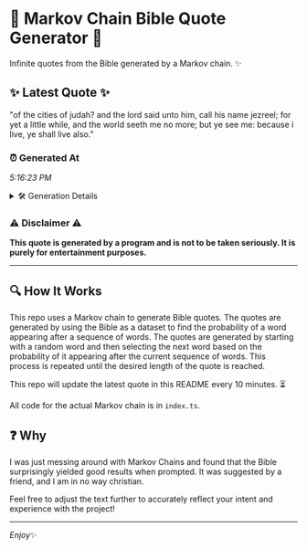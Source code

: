 # 📖 Markov Chain Bible Quote Generator 📖

Infinite quotes from the Bible generated by a Markov chain. ✨

## ✨ Latest Quote ✨
"of the cities of judah? and the lord said unto him, call his name jezreel; for yet a little while, and the world seeth me no more; but ye see me: because i live, ye shall live also."

### ⏰ Generated At
*5:16:23 PM*

<details>
    <summary>🛠️ Generation Details</summary>
    <p>
        <strong>🌱 Seed:</strong> of<br>
        <strong>🔄 Iterations:</strong> 37<br>
        <strong>📜 Context History:</strong><br>[ of ]: the<br>[ of, the ]: cities<br>[ of, the, cities ]: of<br>[ of, the, cities, of ]: judah?<br>[ of, the, cities, of, judah? ]: and<br>[ of, the, cities, of, judah?, and ]: the<br>[ the, cities, of, judah?, and, the ]: lord<br>[ cities, of, judah?, and, the, lord ]: said<br>[ of, judah?, and, the, lord, said ]: unto<br>[ judah?, and, the, lord, said, unto ]: him,<br>[ and, the, lord, said, unto, him, ]: call<br>[ the, lord, said, unto, him,, call ]: his<br>[ lord, said, unto, him,, call, his ]: name<br>[ said, unto, him,, call, his, name ]: jezreel;<br>[ unto, him,, call, his, name, jezreel; ]: for<br>[ him,, call, his, name, jezreel;, for ]: yet<br>[ call, his, name, jezreel;, for, yet ]: a<br>[ his, name, jezreel;, for, yet, a ]: little<br>[ name, jezreel;, for, yet, a, little ]: while,<br>[ jezreel;, for, yet, a, little, while, ]: and<br>[ for, yet, a, little, while,, and ]: the<br>[ yet, a, little, while,, and, the ]: world<br>[ a, little, while,, and, the, world ]: seeth<br>[ little, while,, and, the, world, seeth ]: me<br>[ while,, and, the, world, seeth, me ]: no<br>[ and, the, world, seeth, me, no ]: more;<br>[ the, world, seeth, me, no, more; ]: but<br>[ world, seeth, me, no, more;, but ]: ye<br>[ seeth, me, no, more;, but, ye ]: see<br>[ me, no, more;, but, ye, see ]: me:<br>[ no, more;, but, ye, see, me: ]: because<br>[ more;, but, ye, see, me:, because ]: i<br>[ but, ye, see, me:, because, i ]: live,<br>[ ye, see, me:, because, i, live, ]: ye<br>[ see, me:, because, i, live,, ye ]: shall<br>[ me:, because, i, live,, ye, shall ]: live<br>[ because, i, live,, ye, shall, live ]: also.<br>
    </p>
</details>

### ⚠️ Disclaimer ⚠️
**This quote is generated by a program and is not to be taken seriously. It is purely for entertainment purposes.**

---

## 🔍 How It Works

This repo uses a Markov chain to generate Bible quotes. The quotes are generated by using the Bible as a dataset to find the probability of a word appearing after a sequence of words. The quotes are generated by starting with a random word and then selecting the next word based on the probability of it appearing after the current sequence of words. This process is repeated until the desired length of the quote is reached.

This repo will update the latest quote in this README every 10 minutes. ⏳

All code for the actual Markov chain is in `index.ts`.

## ❓ Why

I was just messing around with Markov Chains and found that the Bible surprisingly yielded good results when prompted. 
It was suggested by a friend, and I am in no way christian.

Feel free to adjust the text further to accurately reflect your intent and experience with the project!

---

*Enjoy*✨
